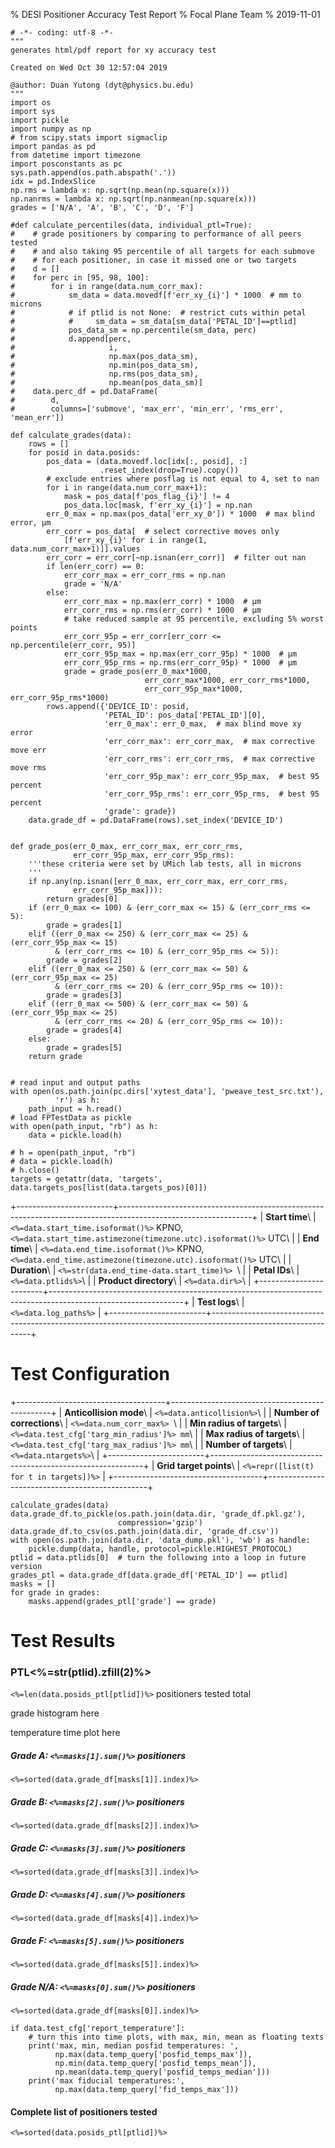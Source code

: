 % DESI Positioner Accuracy Test Report
% Focal Plane Team
% 2019-11-01

```python, echo=False, results='hidden'
# -*- coding: utf-8 -*-
"""
generates html/pdf report for xy accuracy test

Created on Wed Oct 30 12:57:04 2019

@author: Duan Yutong (dyt@physics.bu.edu)
"""
import os
import sys
import pickle
import numpy as np
# from scipy.stats import sigmaclip
import pandas as pd
from datetime import timezone
import posconstants as pc
sys.path.append(os.path.abspath('.'))
idx = pd.IndexSlice
np.rms = lambda x: np.sqrt(np.mean(np.square(x)))
np.nanrms = lambda x: np.sqrt(np.nanmean(np.square(x)))
grades = ['N/A', 'A', 'B', 'C', 'D', 'F']

#def calculate_percentiles(data, individual_ptl=True):
#    # grade positioners by comparing to performance of all peers tested
#    # and also taking 95 percentile of all targets for each submove
#    # for each positioner, in case it missed one or two targets
#    d = []
#    for perc in [95, 98, 100]:
#        for i in range(data.num_corr_max):
#            sm_data = data.movedf[f'err_xy_{i}'] * 1000  # mm to microns
#            # if ptlid is not None:  # restrict cuts within petal
#            #     sm_data = sm_data[sm_data['PETAL_ID']==ptlid]
#            pos_data_sm = np.percentile(sm_data, perc)
#            d.append[perc,
#                     i,
#                     np.max(pos_data_sm),
#                     np.min(pos_data_sm),
#                     np.rms(pos_data_sm),
#                     np.mean(pos_data_sm)]
#    data.perc_df = pd.DataFrame(
#        d,
#        columns=['submove', 'max_err', 'min_err', 'rms_err', 'mean_err'])

def calculate_grades(data):
    rows = []
    for posid in data.posids:
        pos_data = (data.movedf.loc[idx[:, posid], :]
                    .reset_index(drop=True).copy())
        # exclude entries where posflag is not equal to 4, set to nan
        for i in range(data.num_corr_max+1):
            mask = pos_data[f'pos_flag_{i}'] != 4
            pos_data.loc[mask, f'err_xy_{i}'] = np.nan
        err_0_max = np.max(pos_data['err_xy_0']) * 1000  # max blind error, μm
        err_corr = pos_data[  # select corrective moves only
            [f'err_xy_{i}' for i in range(1, data.num_corr_max+1)]].values
        err_corr = err_corr[~np.isnan(err_corr)]  # filter out nan
        if len(err_corr) == 0:
            err_corr_max = err_corr_rms = np.nan
            grade = 'N/A'
        else:
            err_corr_max = np.max(err_corr) * 1000  # μm
            err_corr_rms = np.rms(err_corr) * 1000  # μm
            # take reduced sample at 95 percentile, excluding 5% worst points
            err_corr_95p = err_corr[err_corr <= np.percentile(err_corr, 95)]
            err_corr_95p_max = np.max(err_corr_95p) * 1000  # μm
            err_corr_95p_rms = np.rms(err_corr_95p) * 1000  # μm
            grade = grade_pos(err_0_max*1000,
                              err_corr_max*1000, err_corr_rms*1000,
                              err_corr_95p_max*1000, err_corr_95p_rms*1000)
        rows.append({'DEVICE_ID': posid,
                     'PETAL_ID': pos_data['PETAL_ID'][0],
                     'err_0_max': err_0_max,  # max blind move xy error
                     'err_corr_max': err_corr_max,  # max corrective move err
                     'err_corr_rms': err_corr_rms,  # max corrective move rms
                     'err_corr_95p_max': err_corr_95p_max,  # best 95 percent
                     'err_corr_95p_rms': err_corr_95p_rms,  # best 95 percent
                     'grade': grade})
    data.grade_df = pd.DataFrame(rows).set_index('DEVICE_ID')


def grade_pos(err_0_max, err_corr_max, err_corr_rms,
              err_corr_95p_max, err_corr_95p_rms):
    '''these criteria were set by UMich lab tests, all in microns
    '''
    if np.any(np.isnan([err_0_max, err_corr_max, err_corr_rms,
              err_corr_95p_max])):
        return grades[0]
    if (err_0_max <= 100) & (err_corr_max <= 15) & (err_corr_rms <= 5):
        grade = grades[1]
    elif ((err_0_max <= 250) & (err_corr_max <= 25) & (err_corr_95p_max <= 15)
          & (err_corr_rms <= 10) & (err_corr_95p_rms <= 5)):
        grade = grades[2]
    elif ((err_0_max <= 250) & (err_corr_max <= 50) & (err_corr_95p_max <= 25)
          & (err_corr_rms <= 20) & (err_corr_95p_rms <= 10)):
        grade = grades[3]
    elif ((err_0_max <= 500) & (err_corr_max <= 50) & (err_corr_95p_max <= 25)
          & (err_corr_rms <= 20) & (err_corr_95p_rms <= 10)):
        grade = grades[4]
    else:
        grade = grades[5]
    return grade


# read input and output paths
with open(os.path.join(pc.dirs['xytest_data'], 'pweave_test_src.txt'),
          'r') as h:
    path_input = h.read()
# load FPTestData as pickle
with open(path_input, "rb") as h:
    data = pickle.load(h)

# h = open(path_input, "rb")
# data = pickle.load(h)
# h.close()
targets = getattr(data, 'targets', data.targets_pos[list(data.targets_pos)[0]])

```

+------------------------+---------------------------------------------------------------------------------------------------------------+
| **Start time**\        | ``<%=data.start_time.isoformat()%>`` KPNO, ``<%=data.start_time.astimezone(timezone.utc).isoformat()%>`` UTC\ |
| **End time**\          | ``<%=data.end_time.isoformat()%>`` KPNO, ``<%=data.end_time.astimezone(timezone.utc).isoformat()%>`` UTC\     |
| **Duration**\          | ``<%=str(data.end_time-data.start_time)%> ``\                                                                 |
| **Petal IDs**\         | ``<%=data.ptlids%>``\                                                                                         |
| **Product directory**\ | ``<%=data.dir%>``\                                                                                            |
+------------------------+---------------------------------------------------------------------------------------------------------------+
| **Test logs**\         | ``<%=data.log_paths%>``                                                                                       |
+------------------------+---------------------------------------------------------------------------------------------------------------+

# Test Configuration

+-------------------------------------+------------------------------------------------+
| **Anticollision mode**\             | ``<%=data.anticollision%>``\                   |
| **Number of corrections**\          | ``<%=data.num_corr_max%> ``\                   |
| **Min radius of targets**\          | ``<%=data.test_cfg['targ_min_radius']%> mm``\  |
| **Max radius of targets**\          | ``<%=data.test_cfg['targ_max_radius']%> mm``\  |
| **Number of targets**\              | ``<%=data.ntargets%>``\                        |
+------------------------+-------------------------------------------------------------+
| **Grid target points**\             | ``<%=repr([list(t) for t in targets])%>`` |
+-------------------------------------+------------------------------------------------+

```python, fig=True, width='12 cm', echo=False
calculate_grades(data)
data.grade_df.to_pickle(os.path.join(data.dir, 'grade_df.pkl.gz'),
                        compression='gzip')
data.grade_df.to_csv(os.path.join(data.dir, 'grade_df.csv'))
with open(os.path.join(data.dir, 'data_dump.pkl'), 'wb') as handle:
    pickle.dump(data, handle, protocol=pickle.HIGHEST_PROTOCOL)
ptlid = data.ptlids[0]  # turn the following into a loop in future version
grades_ptl = data.grade_df[data.grade_df['PETAL_ID'] == ptlid]
masks = []
for grade in grades:
    masks.append(grades_ptl['grade'] == grade)
```

# Test Results

### PTL<%=str(ptlid).zfill(2)%>
``<%=len(data.posids_ptl[ptlid])%>`` positioners tested total

grade histogram here

temperature time plot here

##### Grade A: ``<%=masks[1].sum()%>`` positioners
``<%=sorted(data.grade_df[masks[1]].index)%>``

##### Grade B: ``<%=masks[2].sum()%>`` positioners
``<%=sorted(data.grade_df[masks[2]].index)%>``

##### Grade C: ``<%=masks[3].sum()%>`` positioners
``<%=sorted(data.grade_df[masks[3]].index)%>``

##### Grade D: ``<%=masks[4].sum()%>`` positioners
``<%=sorted(data.grade_df[masks[4]].index)%>``

##### Grade F: ``<%=masks[5].sum()%>`` positioners
``<%=sorted(data.grade_df[masks[5]].index)%>``

##### Grade N/A: ``<%=masks[0].sum()%>`` positioners
``<%=sorted(data.grade_df[masks[0]].index)%>``


```python, fig=True, width='12 cm', echo=False
if data.test_cfg['report_temperature']:
    # turn this into time plots, with max, min, mean as floating texts
    print('max, min, median posfid temperatures: ',
          np.max(data.temp_query['posfid_temps_max']),
          np.min(data.temp_query['posfid_temps_mean']),
          np.mean(data.temp_query['posfid_temps_median']))
    print('max fiducial temperatures:',
          np.max(data.temp_query['fid_temps_max']))
```

#### Complete list of positioners tested
``<%=sorted(data.posids_ptl[ptlid])%>``

